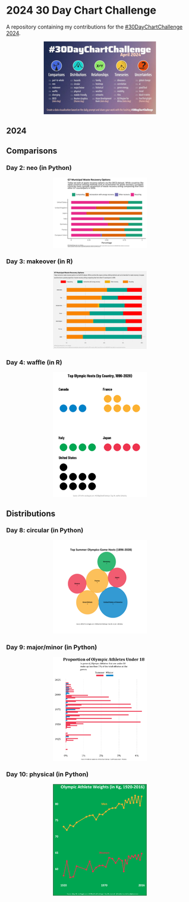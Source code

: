 # 2024 30 Day Chart Challenge

A repository containing my contributions for the [#30DayChartChallenge 2024](https://30daychartchallenge.org/).

<p align="center">
<img src="2024_prompts.jpg?raw=true" width=60%>
</p>

## 2024
## Comparisons

### Day 2: neo (in Python)
<p align="center">
  <img src="charts/02_neo.png?raw=true" width=50%>
</p>

### Day 3: makeover (in R)
<p align="center">
  <img src="charts/03_makeover.png?raw=true" width=50%>
</p>

### Day 4: waffle (in R)
<p align="center">
  <img src="charts/04_waffle.png?raw=true" width=50%>
</p>

## Distributions
### Day 8: circular (in Python)
<p align="center">
  <img src="charts/08_circular.png?raw=true" width=50%>
</p>

### Day 9: major/minor (in Python)
<p align="center">
  <img src="charts/09_majorminor.png?raw=true" width=50%>
</p>

### Day 10: physical (in Python)
<p align="center">
  <img src="charts/10_physical.png?raw=true" width=50%>
</p>
